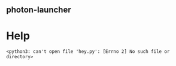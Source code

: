 ## photon-launcher

# Help

`<python3: can't open file 'hey.py': [Errno 2] No such file or directory>`
